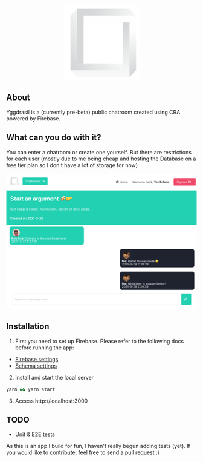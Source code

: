 <p align="center">
  <img src="./src/assets/img/logo.png" height="200px" width="200px"/>
</p>

## About

Yggdrasil is a (currently pre-beta) public chatroom created using CRA powered by Firebase.

## What can you do with it?

You can enter a chatroom or create one yourself. But there are restrictions for each user (mostly due to me being cheap and hosting the Database on a free tier plan so I don't have a lot of storage for now)

<a align="center">
<img src="./src/assets/img/yggdrasil-chat-example.png"  width="800px"/>
</a>

## Installation

1. First you need to set up Firebase. Please refer to the following docs before running the app:

- [Firebase settings](./docs/FIREBASE_SETTINGS.md)
- [Schema settings](./docs/SCHEMA.md)

2. Install and start the local server

```bash
yarn && yarn start
```

3. Access http://localhost:3000

## TODO

- Unit & E2E tests

As this is an app I build for fun, I haven't really begun adding tests (yet). If you would like to contribute, feel free to send a pull request :)
